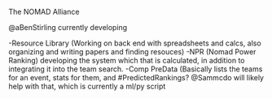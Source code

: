 The NOMAD Alliance

@aBenStirling currently developing

-Resource Library (Working on back end with spreadsheets and calcs, also organizing and writing papers and finding resouces)
-NPR (Nomad Power Ranking) developing the system which that is calculated, in addition to integrating it into the team search.
-Comp PreData (Basically lists the teams for an event, stats for them, and #PredictedRankings? @Sammcdo will likely help with that, which is currently a ml/py script
